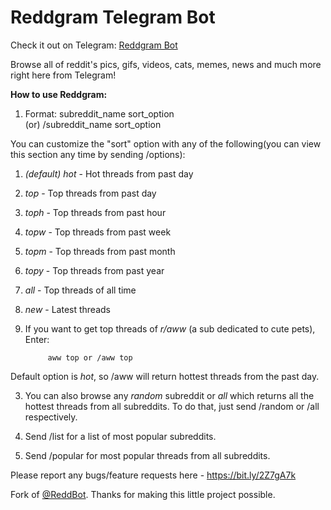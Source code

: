 <h1>Reddgram Telegram Bot</h1>
Check it out on Telegram: <a href="https://t.me/RedditBrowserBot">Reddgram Bot</a>

Browse all of reddit's pics, gifs, videos, cats, memes, news and much more right here from Telegram!

<b>How to use Reddgram:</b>

1. Format: 
subreddit_name  sort_option  
            (or) 
/subreddit_name  sort_option

You can customize the "sort" option with any of the following(you can view this section any time by sending /options): 

1. _(default)_ *hot* - Hot threads from past day 
2. *top* - Top threads from past day
3. *toph* - Top threads from past hour
4. *topw* - Top threads from past week
5. *topm* - Top threads from past month
6. *topy* - Top threads from past year
7. *all* - Top threads of all time
8. *new* - Latest threads

2. If you want to get top threads of *r/aww* (a sub dedicated to cute pets), Enter: 

            aww top or /aww top

Default option is *hot*, so /aww will return hottest threads from the past day.

3. You can also browse any *random* subreddit or *all* which returns all the hottest threads from all subreddits. To do that, just send /random or /all respectively.

4. Send /list for a list of most popular subreddits.

5. Send /popular for most popular threads from all subreddits.

Please report any bugs/feature requests here - https://bit.ly/2Z7gA7k

Fork of <a href="https://github.com/poeti8/reddbot">@ReddBot</a>. Thanks for making this little project possible.
